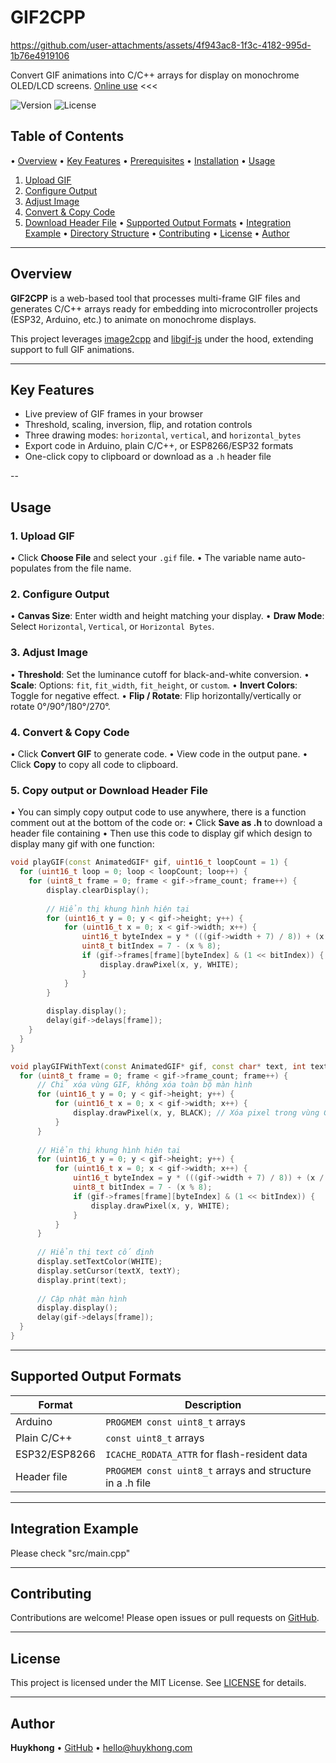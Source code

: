 # GIF2CPP


https://github.com/user-attachments/assets/4f943ac8-1f3c-4182-995d-1b76e4919106


Convert GIF animations into C/C++ arrays for display on monochrome OLED/LCD screens.
[Online use](#https://huykhong.com/IOT/gif2cpp/) <<<

![Version](https://img.shields.io/badge/version-1.0.0-blue?style=flat)&nbsp;![License](https://img.shields.io/badge/license-MIT-green?style=flat)

## Table of Contents

• [Overview](#overview)
• [Key Features](#key-features)
• [Prerequisites](#prerequisites)
• [Installation](#installation)
• [Usage](#usage)
  1. [Upload GIF](#1-upload-gif)
  2. [Configure Output](#2-configure-output)
  3. [Adjust Image](#3-adjust-image)
  4. [Convert & Copy Code](#4-convert--copy-code)
  5. [Download Header File](#5-download-header-file)
• [Supported Output Formats](#supported-output-formats)
• [Integration Example](#integration-example)
• [Directory Structure](#directory-structure)
• [Contributing](#contributing)
• [License](#license)
• [Author](#author)

---

## Overview

**GIF2CPP** is a web-based tool that processes multi-frame GIF files and generates C/C++ arrays ready for embedding into microcontroller projects (ESP32, Arduino, etc.) to animate on monochrome displays.

This project leverages [image2cpp](https://github.com/javl/image2cpp) and [libgif-js](https://github.com/buzzfeed/libgif-js) under the hood, extending support to full GIF animations.

---

## Key Features

-  Live preview of GIF frames in your browser
-  Threshold, scaling, inversion, flip, and rotation controls
-  Three drawing modes: `horizontal`, `vertical`, and `horizontal_bytes`
-  Export code in Arduino, plain C/C++, or ESP8266/ESP32 formats
-  One-click copy to clipboard or download as a `.h` header file

--

## Usage

### 1. Upload GIF

• Click **Choose File** and select your `.gif` file.
• The variable name auto-populates from the file name.

### 2. Configure Output

• **Canvas Size**: Enter width and height matching your display.
• **Draw Mode**: Select `Horizontal`, `Vertical`, or `Horizontal Bytes`.

### 3. Adjust Image

• **Threshold**: Set the luminance cutoff for black-and-white conversion.
• **Scale**: Options: `fit`, `fit_width`, `fit_height`, or `custom`.
• **Invert Colors**: Toggle for negative effect.
• **Flip / Rotate**: Flip horizontally/vertically or rotate 0°/90°/180°/270°.

### 4. Convert & Copy Code

• Click **Convert GIF** to generate code.
• View code in the output pane.
• Click **Copy** to copy all code to clipboard.

### 5. Copy output or Download Header File
• You can simply copy output code to use anywhere, there is a function comment out at the bottom of the code or:
• Click **Save as .h** to download a header file containing
• Then use this code to display gif which design to display many gif with one function:
```cpp
void playGIF(const AnimatedGIF* gif, uint16_t loopCount = 1) {
  for (uint16_t loop = 0; loop < loopCount; loop++) {
    for (uint8_t frame = 0; frame < gif->frame_count; frame++) {
        display.clearDisplay();
        
        // Hiển thị khung hình hiện tại
        for (uint16_t y = 0; y < gif->height; y++) {
            for (uint16_t x = 0; x < gif->width; x++) {
                uint16_t byteIndex = y * (((gif->width + 7) / 8)) + (x / 8);
                uint8_t bitIndex = 7 - (x % 8);
                if (gif->frames[frame][byteIndex] & (1 << bitIndex)) {
                    display.drawPixel(x, y, WHITE);
                }
            }
        }
        
        display.display();
        delay(gif->delays[frame]);
    }
  }
}

void playGIFWithText(const AnimatedGIF* gif, const char* text, int textX, int textY) {
  for (uint8_t frame = 0; frame < gif->frame_count; frame++) {
      // Chỉ xóa vùng GIF, không xóa toàn bộ màn hình
      for (uint16_t y = 0; y < gif->height; y++) {
          for (uint16_t x = 0; x < gif->width; x++) {
              display.drawPixel(x, y, BLACK); // Xóa pixel trong vùng GIF
          }
      }
      
      // Hiển thị khung hình hiện tại
      for (uint16_t y = 0; y < gif->height; y++) {
          for (uint16_t x = 0; x < gif->width; x++) {
              uint16_t byteIndex = y * (((gif->width + 7) / 8)) + (x / 8);
              uint8_t bitIndex = 7 - (x % 8);
              if (gif->frames[frame][byteIndex] & (1 << bitIndex)) {
                  display.drawPixel(x, y, WHITE);
              }
          }
      }
      
      // Hiển thị text cố định
      display.setTextColor(WHITE);
      display.setCursor(textX, textY);
      display.print(text);
      
      // Cập nhật màn hình
      display.display();
      delay(gif->delays[frame]);
  }
}

```
---

## Supported Output Formats

| Format       | Description                                        |
| ------------ | -------------------------------------------------- |
| Arduino      | `PROGMEM const uint8_t` arrays                     |
| Plain C/C++  | `const uint8_t` arrays                             |
| ESP32/ESP8266| `ICACHE_RODATA_ATTR` for flash-resident data       |
|Header file | `PROGMEM const uint8_t` arrays  and structure in a .h file|

---

## Integration Example

Please check "src/main.cpp"


---

## Contributing

Contributions are welcome! Please open issues or pull requests on [GitHub](https://github.com/<your-username>/gif2cpp).

---

## License

This project is licensed under the MIT License. See [LICENSE](LICENSE) for details.

---

## Author

**Huykhong** • [GitHub](https://github.com/huykhoong) • hello@huykhong.com


